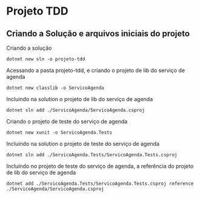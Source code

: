 # Projeto TDD

## Criando a Solução e arquivos iniciais do projeto

Criando a solução

`dotnet new sln -o projeto-tdd`

Acessando a pasta projeto-tdd, e criando o projeto de lib do serviço de agenda

`dotnet new classlib -o ServicoAgenda`

Incluindo na solution o projeto de lib do serviço de agenda

`dotnet sln add ./ServicoAgenda/ServicoAgenda.csproj`

Criando o projeto de teste do serviço de agenda

`dotnet new xunit -o ServicoAgenda.Tests`

Incluindo na solution o projeto de teste do serviço de agenda

`dotnet sln add ./ServicoAgenda.Tests/ServicoAgenda.Tests.csproj`

Incluíndo no projeto de teste do serviço de agenda, a referência do projeto de lib do serviço de agenda

`dotnet add ./ServicoAgenda.Tests/ServicoAgenda.Tests.csproj reference ./ServicoAgenda/ServicoAgenda.csproj`


